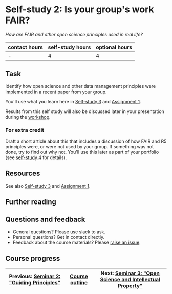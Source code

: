 # Self-study 2: Is your group's work FAIR?
_*How are FAIR and other open science principles used in real life?*_

| contact hours | self-study hours | optional hours |
|---|---|---|
| - | 4 | 4 |

## Task
Identify how open science and other data management principles were implemented in a recent paper from your group.

You'll use what you learn here in [Self-study 3](../06_selfstudy3/readme.md) and [Assignment 1](../09_assignment1/readme.md).

Results from this self study will also be discussed later in your presentation during the [workshop](../12_workshop/readme.md).

### For extra credit
Draft a short article about this that includes a discussion of how FAIR and R5 principles were, or were not used by your group. If something was not done, try to find out why not. You'll use this later as part of your portfolio (see [self-study 4](../08_selfstudy4/readme.md) for details).

## Resources
See also [Self-study 3](../06_selfstudy3/readme.md) and [Assignment 1](../09_assignment1/readme.md).

## Further reading

## Questions and feedback
- General questions? Please use slack to ask.
- Personal questions? Get in contact directly.
- Feedback about the course materials? Please [raise an issue](https://github.com/LIKE-ITN/OpenScienceTrainingCourse/issues).


## Course progress
| Previous: [Seminar 2: "Guiding Principles"](../03_seminar2/readme.md) | [Course outline](../readme.md#course-outline) |Next: [Seminar 3: "Open Science and Intellectual Property"](../05_seminar3/readme.md) |
|---|---|---|
